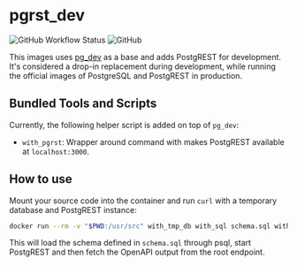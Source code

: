 # pgrst_dev

![GitHub Workflow Status](https://img.shields.io/github/workflow/status/technowledgy/pgrst_dev/Push%20to%20main)
![GitHub](https://img.shields.io/github/license/technowledgy/pgrst_dev)

This images uses [pg_dev](https://github.com/technowledgy/pg_dev) as a base and adds PostgREST for development. It's considered a drop-in replacement during development, while running the official images of PostgreSQL and PostgREST in production.

## Bundled Tools and Scripts

Currently, the following helper script is added on top of `pg_dev`:

- `with_pgrst`: Wrapper around command with makes PostgREST available at `localhost:3000`.

## How to use

Mount your source code into the container and run `curl` with a temporary database and PostgREST instance:

```bash
docker run --rm -v "$PWD:/usr/src" with_tmp_db with_sql schema.sql with_pgrst curl http://localhost:3000
```

This will load the schema defined in `schema.sql` through psql, start PostgREST and then fetch the OpenAPI output from the root endpoint.
